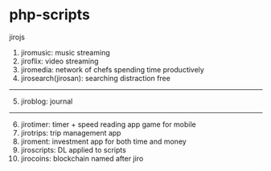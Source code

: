 # php-scripts

jirojs <br>
1. jiromusic: music streaming
2. jiroflix: video streaming
3. jiromedia: network of chefs spending time productively
4. jirosearch(jirosan): searching distraction free
---
5. jiroblog: journal
---
6. jirotimer: timer + speed reading app game for mobile
7. jirotrips: trip management app
8. jiroment: investment app for both time and money
9. jiroscripts: DL applied to scripts
10. jirocoins: blockchain named after jiro

